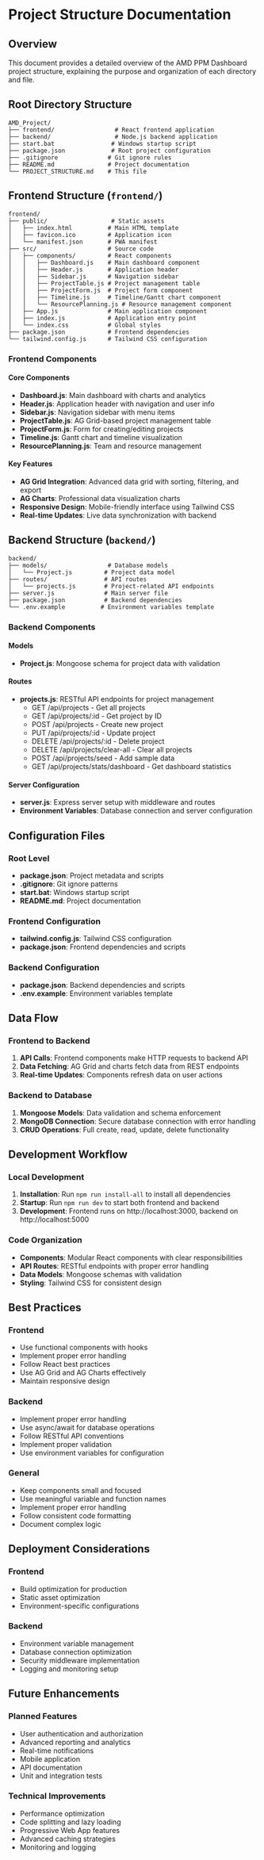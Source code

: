 # Project Structure Documentation

## Overview
This document provides a detailed overview of the AMD PPM Dashboard project structure, explaining the purpose and organization of each directory and file.

## Root Directory Structure

```
AMD_Project/
├── frontend/                 # React frontend application
├── backend/                  # Node.js backend application
├── start.bat                # Windows startup script
├── package.json             # Root project configuration
├── .gitignore              # Git ignore rules
├── README.md               # Project documentation
└── PROJECT_STRUCTURE.md    # This file
```

## Frontend Structure (`frontend/`)

```
frontend/
├── public/                  # Static assets
│   ├── index.html          # Main HTML template
│   ├── favicon.ico         # Application icon
│   └── manifest.json       # PWA manifest
├── src/                    # Source code
│   ├── components/         # React components
│   │   ├── Dashboard.js    # Main dashboard component
│   │   ├── Header.js       # Application header
│   │   ├── Sidebar.js      # Navigation sidebar
│   │   ├── ProjectTable.js # Project management table
│   │   ├── ProjectForm.js  # Project form component
│   │   ├── Timeline.js     # Timeline/Gantt chart component
│   │   └── ResourcePlanning.js # Resource management component
│   ├── App.js              # Main application component
│   ├── index.js            # Application entry point
│   └── index.css           # Global styles
├── package.json            # Frontend dependencies
└── tailwind.config.js      # Tailwind CSS configuration
```

### Frontend Components

#### Core Components
- **Dashboard.js**: Main dashboard with charts and analytics
- **Header.js**: Application header with navigation and user info
- **Sidebar.js**: Navigation sidebar with menu items
- **ProjectTable.js**: AG Grid-based project management table
- **ProjectForm.js**: Form for creating/editing projects
- **Timeline.js**: Gantt chart and timeline visualization
- **ResourcePlanning.js**: Team and resource management

#### Key Features
- **AG Grid Integration**: Advanced data grid with sorting, filtering, and export
- **AG Charts**: Professional data visualization charts
- **Responsive Design**: Mobile-friendly interface using Tailwind CSS
- **Real-time Updates**: Live data synchronization with backend

## Backend Structure (`backend/`)

```
backend/
├── models/                 # Database models
│   └── Project.js         # Project data model
├── routes/                # API routes
│   └── projects.js        # Project-related API endpoints
├── server.js              # Main server file
├── package.json           # Backend dependencies
└── .env.example          # Environment variables template
```

### Backend Components

#### Models
- **Project.js**: Mongoose schema for project data with validation

#### Routes
- **projects.js**: RESTful API endpoints for project management
  - GET /api/projects - Get all projects
  - GET /api/projects/:id - Get project by ID
  - POST /api/projects - Create new project
  - PUT /api/projects/:id - Update project
  - DELETE /api/projects/:id - Delete project
  - DELETE /api/projects/clear-all - Clear all projects
  - POST /api/projects/seed - Add sample data
  - GET /api/projects/stats/dashboard - Get dashboard statistics

#### Server Configuration
- **server.js**: Express server setup with middleware and routes
- **Environment Variables**: Database connection and server configuration

## Configuration Files

### Root Level
- **package.json**: Project metadata and scripts
- **.gitignore**: Git ignore patterns
- **start.bat**: Windows startup script
- **README.md**: Project documentation

### Frontend Configuration
- **tailwind.config.js**: Tailwind CSS configuration
- **package.json**: Frontend dependencies and scripts

### Backend Configuration
- **package.json**: Backend dependencies and scripts
- **.env.example**: Environment variables template

## Data Flow

### Frontend to Backend
1. **API Calls**: Frontend components make HTTP requests to backend API
2. **Data Fetching**: AG Grid and charts fetch data from REST endpoints
3. **Real-time Updates**: Components refresh data on user actions

### Backend to Database
1. **Mongoose Models**: Data validation and schema enforcement
2. **MongoDB Connection**: Secure database connection with error handling
3. **CRUD Operations**: Full create, read, update, delete functionality

## Development Workflow

### Local Development
1. **Installation**: Run `npm run install-all` to install all dependencies
2. **Startup**: Run `npm run dev` to start both frontend and backend
3. **Development**: Frontend runs on http://localhost:3000, backend on http://localhost:5000

### Code Organization
- **Components**: Modular React components with clear responsibilities
- **API Routes**: RESTful endpoints with proper error handling
- **Data Models**: Mongoose schemas with validation
- **Styling**: Tailwind CSS for consistent design

## Best Practices

### Frontend
- Use functional components with hooks
- Implement proper error handling
- Follow React best practices
- Use AG Grid and AG Charts effectively
- Maintain responsive design

### Backend
- Implement proper error handling
- Use async/await for database operations
- Follow RESTful API conventions
- Implement proper validation
- Use environment variables for configuration

### General
- Keep components small and focused
- Use meaningful variable and function names
- Implement proper error handling
- Follow consistent code formatting
- Document complex logic

## Deployment Considerations

### Frontend
- Build optimization for production
- Static asset optimization
- Environment-specific configurations

### Backend
- Environment variable management
- Database connection optimization
- Security middleware implementation
- Logging and monitoring setup

## Future Enhancements

### Planned Features
- User authentication and authorization
- Advanced reporting and analytics
- Real-time notifications
- Mobile application
- API documentation
- Unit and integration tests

### Technical Improvements
- Performance optimization
- Code splitting and lazy loading
- Progressive Web App features
- Advanced caching strategies
- Monitoring and logging 